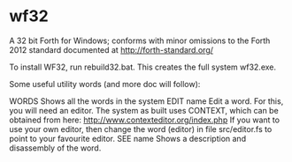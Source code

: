 # wf32
A 32 bit Forth for Windows; conforms with minor omissions to the Forth 2012 standard
documented at http://forth-standard.org/

To install WF32, run rebuild32.bat. This creates the full system wf32.exe.

Some useful utility words (and more doc will follow):

WORDS      Shows all the words in the system
EDIT name  Edit a word. For this, you will need an editor. The system as built
           uses CONTEXT, which can be obtained from here: http://www.contexteditor.org/index.php
           If you want to use your own editor, then change the word (editor) in file src/editor.fs 
           to point to your favourite editor.
SEE name   Shows a description and disassembly of the word.

